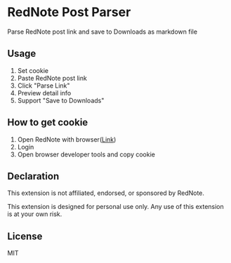 # RedNote Post Parser

Parse RedNote post link and save to Downloads as markdown file

## Usage

1. Set cookie
2. Paste RedNote post link
3. Click "Parse Link"
4. Preview detail info
5. Support "Save to Downloads"

## How to get cookie

1. Open RedNote with browser([Link](https://www.xiaohongshu.com/explore))
2. Login
3. Open browser developer tools and copy cookie

## Declaration

This extension is not affiliated, endorsed, or sponsored by RedNote.

This extension is designed for personal use only. Any use of this extension is at your own risk.

## License

MIT
